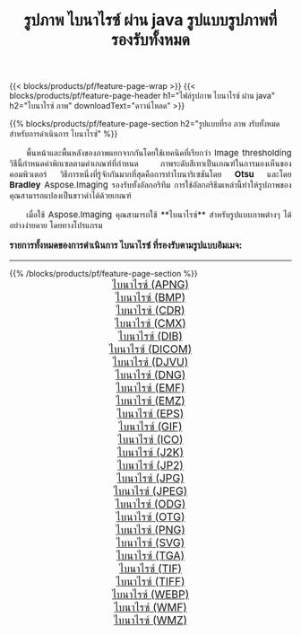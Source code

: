 ﻿---
title: รูปภาพ ไบนาไรซ์ ผ่าน java รูปแบบรูปภาพที่รองรับทั้งหมด 
weight: 3920
url: /th/java/binarize/ 
lang: th
langdirlevel: 2
locales: zh-hans,ja,it,ru,de,es,fr,nl,id,lt,pl,pt,vi,tr,ko,zh-hant,ar,hi,th,sv,cs,uk,he
description: เมื่อใช้ Aspose.Imaging คุณสามารถ ไบนาไรซ์ ภาพได้อย่างง่ายดายผ่าน java
---

{{< blocks/products/pf/feature-page-wrap >}}
{{< blocks/products/pf/feature-page-header h1="ไฟล์รูปภาพ ไบนาไรซ์ ผ่าน java" h2="ไบนาไรซ์ ภาพ" downloadText="ดาวน์โหลด" >}}


{{% blocks/products/pf/feature-page-section  h2="รูปแบบที่รอ ภาพ งรับทั้งหมดสำหรับการดำเนินการ ไบนาไรซ์" %}}
<p align="justify" style="text-indent:2em;font-size:15px;">
พื้นหน้าและพื้นหลังของภาพแยกจากกันโดยใช้เทคนิคที่เรียกว่า Image thresholding วิธีนี้กำหนดค่าพิกเซลตามค่าเกณฑ์ที่กำหนด ภาพระดับสีเทาเป็นเกณฑ์ในการมองเห็นของคอมพิวเตอร์ วิธีการหนึ่งที่รู้จักกันมากที่สุดคือการทำไบนาริเซชันโดย <b>Otsu</b> และโดย <b>Bradley</b> Aspose.Imaging รองรับทั้งอัลกอริทึม การใช้อัลกอริธึมเหล่านี้ทำให้รูปภาพของคุณสามารถแปลงเป็นขาวดำได้ด้วยเกณฑ์
</p>
<p align="justify" style="text-indent:2em;font-size:15px;">
เมื่อใช้ Aspose.Imaging คุณสามารถใช้ **ไบนาไรซ์** สำหรับรูปแบบภาพต่างๆ ได้อย่างง่ายดาย โดยทางโปรแกรม
</p>
<h3 style="margin-top:16px;">
รายการทั้งหมดของการดำเนินการ ไบนาไรซ์ ที่รองรับตามรูปแบบอิมเมจ:
</h3>
<hr/>
{{% /blocks/products/pf/feature-page-section %}}
<div class="container-fluid productfamilypage bg-gray">
    <div class="convertypes bg-gray agp-content section">
        <div class="container">
		<div class="row other-converters" style="gap: 10px;font-size: 19px;text-align:center;">
		    <div class='col-md-3 other-converter remove-lp remove-rp'><a href="/imaging/th/java/binarize/apng/" style="padding:15px;">ไบนาไรซ์ (APNG)</a></div><div class='col-md-3 other-converter remove-lp remove-rp'><a href="/imaging/th/java/binarize/bmp/" style="padding:15px;">ไบนาไรซ์ (BMP)</a></div><div class='col-md-3 other-converter remove-lp remove-rp'><a href="/imaging/th/java/binarize/cdr/" style="padding:15px;">ไบนาไรซ์ (CDR)</a></div><div class='col-md-3 other-converter remove-lp remove-rp'><a href="/imaging/th/java/binarize/cmx/" style="padding:15px;">ไบนาไรซ์ (CMX)</a></div><div class='col-md-3 other-converter remove-lp remove-rp'><a href="/imaging/th/java/binarize/dib/" style="padding:15px;">ไบนาไรซ์ (DIB)</a></div><div class='col-md-3 other-converter remove-lp remove-rp'><a href="/imaging/th/java/binarize/dicom/" style="padding:15px;">ไบนาไรซ์ (DICOM)</a></div><div class='col-md-3 other-converter remove-lp remove-rp'><a href="/imaging/th/java/binarize/djvu/" style="padding:15px;">ไบนาไรซ์ (DJVU)</a></div><div class='col-md-3 other-converter remove-lp remove-rp'><a href="/imaging/th/java/binarize/dng/" style="padding:15px;">ไบนาไรซ์ (DNG)</a></div><div class='col-md-3 other-converter remove-lp remove-rp'><a href="/imaging/th/java/binarize/emf/" style="padding:15px;">ไบนาไรซ์ (EMF)</a></div><div class='col-md-3 other-converter remove-lp remove-rp'><a href="/imaging/th/java/binarize/emz/" style="padding:15px;">ไบนาไรซ์ (EMZ)</a></div><div class='col-md-3 other-converter remove-lp remove-rp'><a href="/imaging/th/java/binarize/eps/" style="padding:15px;">ไบนาไรซ์ (EPS)</a></div><div class='col-md-3 other-converter remove-lp remove-rp'><a href="/imaging/th/java/binarize/gif/" style="padding:15px;">ไบนาไรซ์ (GIF)</a></div><div class='col-md-3 other-converter remove-lp remove-rp'><a href="/imaging/th/java/binarize/ico/" style="padding:15px;">ไบนาไรซ์ (ICO)</a></div><div class='col-md-3 other-converter remove-lp remove-rp'><a href="/imaging/th/java/binarize/j2k/" style="padding:15px;">ไบนาไรซ์ (J2K)</a></div><div class='col-md-3 other-converter remove-lp remove-rp'><a href="/imaging/th/java/binarize/jp2/" style="padding:15px;">ไบนาไรซ์ (JP2)</a></div><div class='col-md-3 other-converter remove-lp remove-rp'><a href="/imaging/th/java/binarize/jpg/" style="padding:15px;">ไบนาไรซ์ (JPG)</a></div><div class='col-md-3 other-converter remove-lp remove-rp'><a href="/imaging/th/java/binarize/jpeg/" style="padding:15px;">ไบนาไรซ์ (JPEG)</a></div><div class='col-md-3 other-converter remove-lp remove-rp'><a href="/imaging/th/java/binarize/odg/" style="padding:15px;">ไบนาไรซ์ (ODG)</a></div><div class='col-md-3 other-converter remove-lp remove-rp'><a href="/imaging/th/java/binarize/otg/" style="padding:15px;">ไบนาไรซ์ (OTG)</a></div><div class='col-md-3 other-converter remove-lp remove-rp'><a href="/imaging/th/java/binarize/png/" style="padding:15px;">ไบนาไรซ์ (PNG)</a></div><div class='col-md-3 other-converter remove-lp remove-rp'><a href="/imaging/th/java/binarize/svg/" style="padding:15px;">ไบนาไรซ์ (SVG)</a></div><div class='col-md-3 other-converter remove-lp remove-rp'><a href="/imaging/th/java/binarize/tga/" style="padding:15px;">ไบนาไรซ์ (TGA)</a></div><div class='col-md-3 other-converter remove-lp remove-rp'><a href="/imaging/th/java/binarize/tif/" style="padding:15px;">ไบนาไรซ์ (TIF)</a></div><div class='col-md-3 other-converter remove-lp remove-rp'><a href="/imaging/th/java/binarize/tiff/" style="padding:15px;">ไบนาไรซ์ (TIFF)</a></div><div class='col-md-3 other-converter remove-lp remove-rp'><a href="/imaging/th/java/binarize/webp/" style="padding:15px;">ไบนาไรซ์ (WEBP)</a></div><div class='col-md-3 other-converter remove-lp remove-rp'><a href="/imaging/th/java/binarize/wmf/" style="padding:15px;">ไบนาไรซ์ (WMF)</a></div><div class='col-md-3 other-converter remove-lp remove-rp'><a href="/imaging/th/java/binarize/wmz/" style="padding:15px;">ไบนาไรซ์ (WMZ)</a></div>
                </div>
        </div>
    </div>
</div>
<br/>

